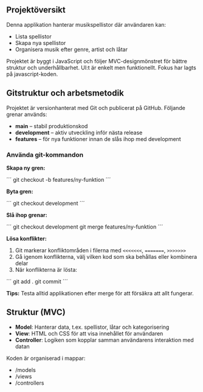 ## Projektöversikt
Denna applikation hanterar musikspellistor där användaren kan:
- Lista spellistor
- Skapa nya spellistor
- Organisera musik efter genre, artist och låtar

Projektet är byggt i JavaScript och följer MVC-designmönstret för bättre struktur och underhållbarhet. UI:t är enkelt men funktionellt. Fokus har lagts på javascript-koden.

## Gitstruktur och arbetsmetodik
Projektet är versionhanterat med Git och publicerat på GitHub. Följande grenar används:
- **main** – stabil produktionskod
- **development** – aktiv utveckling inför nästa release
- **features** – för nya funktioner innan de slås ihop med development

### Använda git-kommandon

**Skapa ny gren:**

´´´
    git checkout -b features/ny-funktion
´´´

**Byta gren:**

´´´
    git checkout development
´´´

**Slå ihop grenar:**

´´´
    git checkout development
    git merge features/ny-funktion
´´´

**Lösa konflikter:**
1. Git markerar konfliktområden i filerna med `<<<<<<<`, `=======`, `>>>>>>>`
2. Gå igenom konflikterna, välj vilken kod som ska behållas eller kombinera delar
3. När konflikterna är lösta:

´´´
       git add .
       git commit
´´´

**Tips:** Testa alltid applikationen efter merge för att försäkra att allt fungerar.

## Struktur (MVC)
- **Model**: Hanterar data, t.ex. spellistor, låtar och kategorisering
- **View**: HTML och CSS för att visa innehållet för användaren
- **Controller**: Logiken som kopplar samman användarens interaktion med datan

Koden är organiserad i mappar:
- /models
- /views
- /controllers